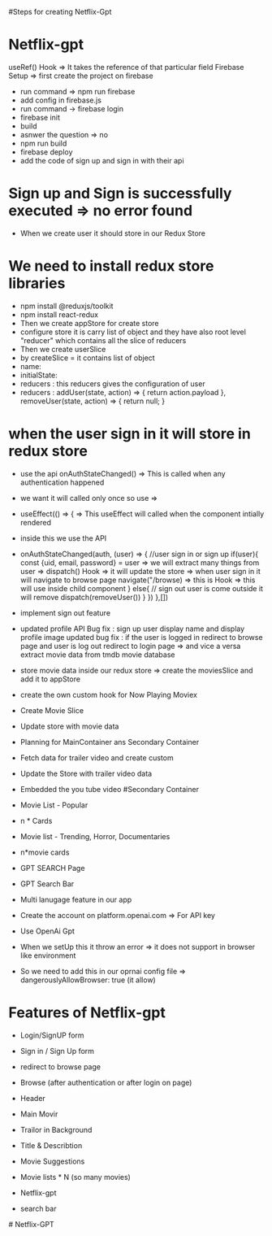 #Steps for creating Netflix-Gpt

# Netflix-gpt
useRef() Hook =>  It takes the reference of that particular field
Firebase Setup => first create the project on firebase
- run command => npm run firebase
- add config in firebase.js
- run command -> firebase login
- firebase init
- build
- asnwer the question => no
- npm run build
- firebase deploy
- add the code of sign up and sign in with their api

# Sign up and Sign is successfully executed => no error found

- When we create user it should store in our Redux Store 

# We need to install redux store libraries
- npm install @reduxjs/toolkit
- npm install react-redux
- Then we create appStore for create store 
- configure store it is carry list of object and they have also root level "reducer" which contains all the slice of reducers
- Then we create userSlice 
- by createSlice = it contains list of object
- name:
- initialState:
- reducers : this reducers gives the configuration of user 
- reducers : addUser(state, action) => {
    return action.payload
}, removeUser(state, action) => {
    return null;
}

# when the user sign in it will store in redux store
- use the api onAuthStateChanged() => This is called when any authentication happened 
- we want it will called only once so use =>  
- useEffect(() => {       => This useEffect will called when the component  intially rendered
- inside this we use the API 
- onAuthStateChanged(auth, (user) => {
    //user sign in or sign up
    if(user){
        const {uid, email, password} = user => we will extract many things from user
        => dispatch() Hook   => it will update the store 
        => when user sign in it will navigate to browse page
        navigate("/browse) => this is Hook => this will use inside child component
    }
    else{
        // sign out user is come outside it will remove
        dispatch(removeUser())
    }
}) 
},[])

- implement sign out feature  
- updated profile API
Bug fix : sign up user display name and display profile image updated
bug fix : if the user is logged in redirect to browse page and user is log out redirect to login page => and vice a versa
extract movie data from tmdb movie database 
- store movie data inside our redux store =>       create the moviesSlice and add it to appStore
- create the own custom hook for Now Playing Moviex
- Create Movie Slice
- Update store with movie data
- Planning for MainContainer ans Secondary Container
- Fetch data for trailer video and create custom
- Update the Store with trailer video data
- Embedded the you tube video 
 #Secondary Container
 - Movie List - Popular
  - n * Cards
- Movie list - Trending, Horror, Documentaries
 - n*movie cards

 - GPT SEARCH Page
 - GPT Search Bar
 - Multi lanugage feature in our app


 - Create the account on platform.openai.com => For API key
 - Use OpenAi Gpt
 - When we setUp this it throw an error => it does not support in browser like environment
 - So we need to add this in our oprnai config file => dangerouslyAllowBrowser: true (it allow)










# Features of Netflix-gpt
- Login/SignUP form
 - Sign in / Sign Up form
 - redirect to browse page

- Browse (after authentication or after login on page)
- Header
- Main Movir
 - Trailor in Background
 - Title & Describtion
 - Movie Suggestions
 - Movie lists * N  (so many movies)

- Netflix-gpt
 - search bar

#   N e t f l i x - G P T 
 
 
